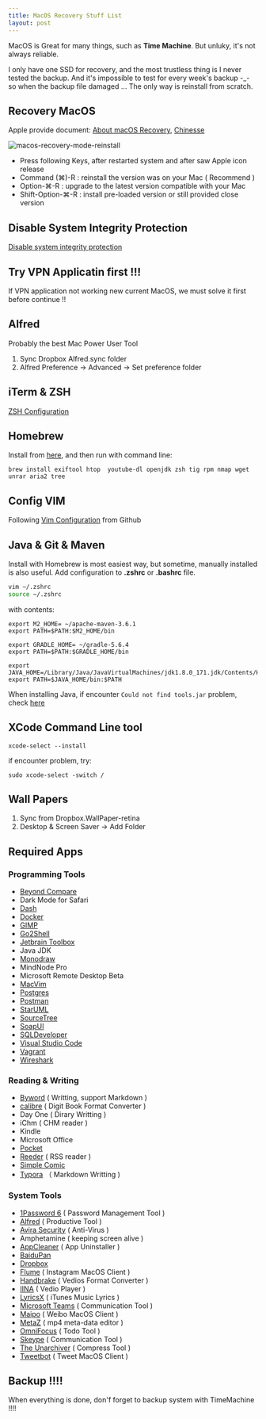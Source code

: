 ```yaml
---
title: MacOS Recovery Stuff List
layout: post
---
```


MacOS is Great for many things, such as **Time Machine**. But unluky, it's not always reliable. 

I only have one SSD for recovery, and the most trustless thing is I never tested the backup. And it's impossible to test for every week's backup  -_- so when the backup file damaged ... The only way is reinstall from scratch.


## Recovery MacOS

Apple provide document: [About macOS Recovery](https://support.apple.com/en-us/HT201314), [Chinesse](https://support.apple.com/zh-cn/HT204904)

![macos-recovery-mode-reinstall](http://villim.github.io/img/2020/macos-recovery-mode-reinstall.jpg)

* Press following Keys, after restarted system and after saw Apple icon release
* Command (⌘)-R : reinstall the version was on your Mac ( Recommend )
* Option-⌘-R : upgrade to the latest version compatible with your Mac
* Shift-Option-⌘-R : install pre-loaded version or still provided close version

## Disable System Integrity Protection

[Disable system integrity protection](http://villim.github.io/user-bin-is-forbidden-in-macos)

## Try VPN Applicatin first !!!

If VPN application not working new current MacOS, we must solve it first before continue !!

## Alfred

Probably the best Mac Power User Tool

1. Sync Dropbox Alfred.sync folder
2. Alfred Preference -> Advanced -> Set preference folder


## iTerm & ZSH

[ZSH Configuration](http://villim.github.io/replace-bash-with-zsh) 

## Homebrew

Install from [here](https://brew.sh ), and then run with command line:

``` brew install exiftool htop  youtube-dl openjdk zsh tig rpm nmap wget unrar aria2 tree ```

## Config VIM

Following [Vim Configuration](https://github.com/villim/dotvim) from Github

## Java & Git & Maven

Install with Homebrew is most easiest way, but sometime, manually installed is also useful. Add configuration to **.zshrc** or **.bashrc** file.

``` bash
vim ~/.zshrc
source ~/.zshrc
```
with contents:

``` text
export M2_HOME= ~/apache-maven-3.6.1
export PATH=$PATH:$M2_HOME/bin

export GRADLE_HOME= ~/gradle-5.6.4
export PATH=$PATH:$GRADLE_HOME/bin

export JAVA_HOME=/Library/Java/JavaVirtualMachines/jdk1.8.0_171.jdk/Contents/Home
export PATH=$JAVA_HOME/bin:$PATH
```

When installing Java, if encounter ```Could not find tools.jar``` problem, check [here](https://stackoverflow.com/questions/64968851/could-not-find-tools-jar-please-check-that-library-internet-plug-ins-javaapple/65211651#65211651)

## XCode Command Line tool

```
xcode-select --install
```

if encounter problem, try:

```
sudo xcode-select -switch /
```

## Wall Papers

1. Sync from Dropbox.WallPaper-retina
2. Desktop & Screen Saver -> Add Folder

## Required Apps

###  Programming Tools

* [Beyond Compare](https://scootersoftware.com)
* Dark Mode for Safari
* [Dash](https://kapeli.com/dash)
* [Docker](https://www.docker.com/products/docker-desktop) 
* [GIMP](https://www.gimp.org)
* [Go2Shell](https://zipzapmac.com/Go2Shell)
* [Jetbrain Toolbox](https://www.jetbrains.com/toolbox-app/) 
* Java JDK 
* [Monodraw](https://monodraw.helftone.com)
* MindNode Pro
* Microsoft Remote Desktop Beta
* [MacVim](https://macvim-dev.github.io/macvim/)
* [Postgres](https://www.postgresql.org/download/)
* [Postman](https://www.postman.com/downloads/)
* [StarUML](https://staruml.io)
* [SourceTree](https://www.sourcetreeapp.com)
* [SoapUI](https://www.soapui.org)
* [SQLDeveloper](https://www.oracle.com/cn/tools/downloads/oracle-sql-developer-download.html)
* [Visual Studio Code](https://code.visualstudio.com)
* [Vagrant](http://villim.github.io/running-virtualbox-with-vagrant-on-macos)
* [Wireshark](https://www.wireshark.org)

### Reading & Writing

* [Byword](https://www.bywordapp.com) ( Writting, support Markdown )
* [calibre](https://calibre-ebook.com) ( Digit Book Format Converter )
* Day One ( Dirary Writting )
* iChm ( CHM reader )
* Kindle
* Microsoft Office
* [Pocket](https://getpocket.com)
* [Reeder](https://www.reederapp.com) ( RSS reader )
* [Simple Comic](https://simple-comic.en.softonic.com/mac) 
* [Typora](https://typora.io) （ Markdown Writting )

### System Tools

* [1Password 6](https://1password.com/zh-cn/) ( Password Management Tool )
* [Alfred](https://www.alfredapp.com) ( Productive Tool )
* [Avira Security](https://www.avira.com)  ( Anti-Virus )
* Amphetamine ( keeping screen alive ) 
* [AppCleaner](http://freemacsoft.net/appcleaner/) ( App Uninstaller )
* [BaiduPan](http://pan.baidu.com/download#pan)
* [Dropbox](https://www.dropbox.com)
* [Flume](https://flumeapp.com) ( Instagram MacOS Client )
* [Handbrake](https://handbrake.fr) ( Vedios Format Converter )
* [IINA](https://iina.io) ( Vedio Player )
* [LyricsX](https://github.com/ddddxxx/LyricsX/releases) ( iTunes Music Lyrics )
* [Microsoft Teams](https://teams.microsoft.com/edustart) ( Communication Tool )
* [Maipo](http://weiboformac.sinaapp.com) ( Weibo MacOS Client )
* [MetaZ](https://metaz.io) ( mp4 meta-data editor )
* [OmniFocus](https://www.omnigroup.com/omnifocus) ( Todo Tool )
* [Skeype](https://www.skype.com/en/) ( Communication Tool )
* [The Unarchiver](https://macpaw.com/the-unarchiver) ( Compress Tool )
* [Tweetbot](https://www.tapbots.com/tweetbot/mac/) ( Tweet MacOS Client )

## Backup !!!!

When everything is done, don'f forget to backup system with TimeMachine !!!!

